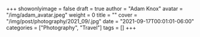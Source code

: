 +++
showonlyimage = false
draft = true
author = "Adam Knox"
avatar = "/img/adam_avatar.jpeg"
weight = 0
title = ""
cover = "/img/post/photography/2021_09/.jpg"
date = "2021-09-17T00:01:01-06:00"
categories = ["Photography", "Travel"]
tags = []
+++
<!--more-->
